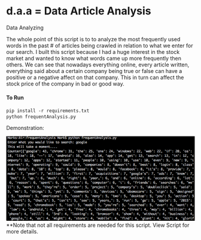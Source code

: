 # d.a.a = Data Article Analysis
Data Analyzing 

The whole point of this script is to to analyze the most frequently used words in the past # of articles being crawled in relation to what we enter for our search. I built this script because I had a huge interest in the stock market and wanted to know what words came up more frequently then others. We can see that nowadays everything online, every article written, everything said about a certain company being true or false can have a positive or a negative affect on that company. This in turn can affect the stock price of the company in bad or good way. 

#### To Run
```
pip install -r requirements.txt
python frequentAnalysis.py

```
Demonstration: 

![alt tag](https://github.com/mtamer/d.a.a/blob/master/ex.png)
**Note that not all requirements are needed for this script. View Script for more details.
